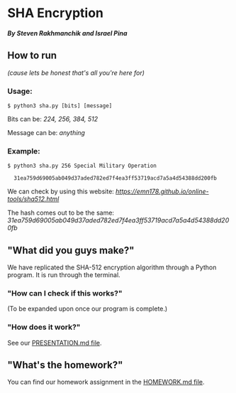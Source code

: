 # SHA Encryption
##### By Steven Rakhmanchik and Israel Pina

## How to run
*(cause lets be honest that's all you're here for)*

### Usage:
```
$ python3 sha.py [bits] [message]            
```
Bits can be:     *224, 256, 384, 512*

Message can be:  *anything*

### Example:
```
$ python3 sha.py 256 Special Military Operation            
  
  31ea759d69005ab049d37aded782ed7f4ea3ff53719acd7a5a4d54388dd200fb
```

We can check by using this website: *https://emn178.github.io/online-tools/sha512.html*

The hash comes out to be the same:  *31ea759d69005ab049d37aded782ed7f4ea3ff53719acd7a5a4d54388dd200fb*


## "What did you guys make?"

We have replicated the SHA-512 encryption algorithm through a Python program. It is run through the terminal.

### "How can I check if this works?"

(To be expanded upon once our program is complete.)

### "How does it work?"

See our [PRESENTATION.md file](https://github.com/israelpina004/final_project_empirekillers/blob/master/PRESENTATION.md).

## "What's the homework?"

You can find our homework assignment in the [HOMEWORK.md file](https://github.com/israelpina004/final_project_empirekillers/blob/master/HOMEWORK.md).
